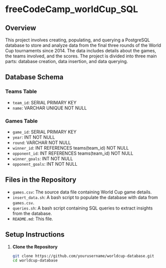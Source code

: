 # freeCodeCamp_worldCup_SQL

## Overview

This project involves creating, populating, and querying a PostgreSQL database to store and analyze data from the final three rounds of the World Cup tournaments since 2014. The data includes details about the games, the teams involved, and the scores. The project is divided into three main parts: database creation, data insertion, and data querying.

## Database Schema

### Teams Table
- `team_id`: SERIAL PRIMARY KEY
- `name`: VARCHAR UNIQUE NOT NULL

### Games Table
- `game_id`: SERIAL PRIMARY KEY
- `year`: INT NOT NULL
- `round`: VARCHAR NOT NULL
- `winner_id`: INT REFERENCES teams(team_id) NOT NULL
- `opponent_id`: INT REFERENCES teams(team_id) NOT NULL
- `winner_goals`: INT NOT NULL
- `opponent_goals`: INT NOT NULL

## Files in the Repository

- `games.csv`: The source data file containing World Cup game details.
- `insert_data.sh`: A bash script to populate the database with data from `games.csv`.
- `queries.sh`: A bash script containing SQL queries to extract insights from the database.
- `README.md`: This file.

## Setup Instructions

1. **Clone the Repository**
   ```sh
   git clone https://github.com/yourusername/worldcup-database.git
   cd worldcup-database
